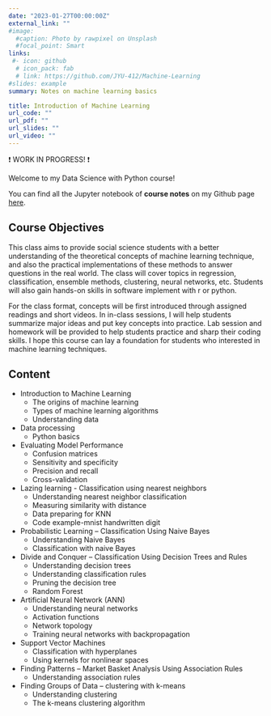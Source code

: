 ```yaml
---
date: "2023-01-27T00:00:00Z"
external_link: ""
#image: 
  #caption: Photo by rawpixel on Unsplash
  #focal_point: Smart
links:
 #- icon: github
  # icon_pack: fab
  # link: https://github.com/JYU-412/Machine-Learning
#slides: example
summary: Notes on machine learning basics

title: Introduction of Machine Learning 
url_code: ""
url_pdf: ""
url_slides: ""
url_video: ""
---
```


 :heavy_exclamation_mark: WORK IN PROGRESS! :heavy_exclamation_mark:

Welcome to my Data Science with Python course!

You can find all the Jupyter notebook of **course notes** on my Github page [here](https://github.com/JYU-412/Machine-Learning).



## Course Objectives 

This class aims to provide social science students with a better understanding of the theoretical concepts of machine learning technique,  and also the practical implementations of these methods to answer questions in the real world. The class will cover topics in regression, classification, ensemble methods, clustering, neural networks, etc. Students will also gain hands-on skills in software implement with r or python. 

For the class format, concepts will be first introduced through assigned readings and short videos.  In in-class sessions, I will help students summarize major ideas and put key concepts into practice. Lab session and homework will be provided to help students practice and sharp their coding skills. I hope  this course can lay a foundation for students who interested in machine learning techniques. 

## Content 

- Introduction to Machine Learning
  - The origins of machine learning
  - Types of machine learning algorithms
  - Understanding data
- Data processing
  - Python basics
- Evaluating Model Performance
  - Confusion matrices
  - Sensitivity and specificity
  - Precision and recall
  - Cross-validation
- Lazing learning - Classification using nearest neighbors 
  - Understanding nearest neighbor classification
  - Measuring similarity with distance
  - Data preparing for KNN
  - Code example-mnist handwritten digit
- Probabilistic Learning – Classification Using Naive Bayes
  - Understanding Naive Bayes
  - Classification with naive Bayes
- Divide and Conquer – Classification Using Decision Trees and Rules
  - Understanding decision trees
  - Understanding classification rules
  - Pruning the decision tree
  - Random Forest 
- Artificial Neural Network (ANN)
  - Understanding neural networks
  - Activation functions
  - Network topology
  - Training neural networks with backpropagation
- Support Vector Machines
  - Classification with hyperplanes
  - Using kernels for nonlinear spaces
- Finding Patterns – Market Basket Analysis Using Association Rules
  - Understanding association rules
- Finding Groups of Data – clustering with k-means
  - Understanding clustering
  - The k-means clustering algorithm


